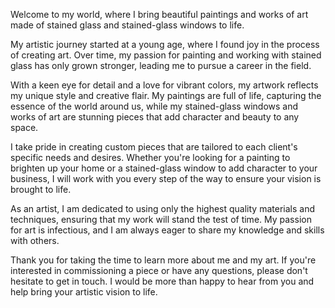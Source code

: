 Welcome to my world, where I bring beautiful paintings and works of art made of stained glass and stained-glass windows to life.

My artistic journey started at a young age, where I found joy in the process of creating art. Over time, my passion for painting and working with stained glass has only grown stronger, leading me to pursue a career in the field.

With a keen eye for detail and a love for vibrant colors, my artwork reflects my unique style and creative flair. My paintings are full of life, capturing the essence of the world around us, while my stained-glass windows and works of art are stunning pieces that add character and beauty to any space.

I take pride in creating custom pieces that are tailored to each client's specific needs and desires. Whether you're looking for a painting to brighten up your home or a stained-glass window to add character to your business, I will work with you every step of the way to ensure your vision is brought to life.

As an artist, I am dedicated to using only the highest quality materials and techniques, ensuring that my work will stand the test of time. My passion for art is infectious, and I am always eager to share my knowledge and skills with others.

Thank you for taking the time to learn more about me and my art. If you're interested in commissioning a piece or have any questions, please don't hesitate to get in touch. I would be more than happy to hear from you and help bring your artistic vision to life.